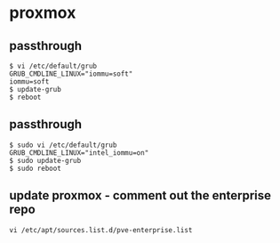 # proxmox

## passthrough
```
$ vi /etc/default/grub
GRUB_CMDLINE_LINUX="iommu=soft"
iommu=soft
$ update-grub
$ reboot
```

## passthrough
```
$ sudo vi /etc/default/grub
GRUB_CMDLINE_LINUX="intel_iommu=on"
$ sudo update-grub
$ sudo reboot
```

## update proxmox - comment out the enterprise repo
```
vi /etc/apt/sources.list.d/pve-enterprise.list
```

